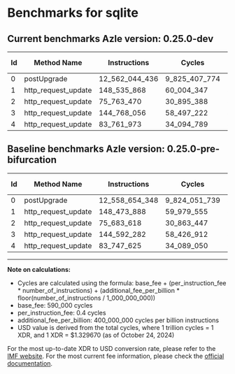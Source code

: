 # Benchmarks for sqlite

## Current benchmarks Azle version: 0.25.0-dev

| Id  | Method Name         | Instructions   | Cycles        | USD           | USD/Million Calls | Change                              |
| --- | ------------------- | -------------- | ------------- | ------------- | ----------------- | ----------------------------------- |
| 0   | postUpgrade         | 12_562_044_436 | 9_825_407_774 | $0.0130645500 | $13_064.54        | <font color="red">+3_390_088</font> |
| 1   | http_request_update | 148_535_868    | 60_004_347    | $0.0000797860 | $79.78            | <font color="red">+61_980</font>    |
| 2   | http_request_update | 75_763_470     | 30_895_388    | $0.0000410807 | $41.08            | <font color="red">+79_852</font>    |
| 3   | http_request_update | 144_768_056    | 58_497_222    | $0.0000777820 | $77.78            | <font color="red">+175_774</font>   |
| 4   | http_request_update | 83_761_973     | 34_094_789    | $0.0000453348 | $45.33            | <font color="red">+14_348</font>    |

## Baseline benchmarks Azle version: 0.25.0-pre-bifurcation

| Id  | Method Name         | Instructions   | Cycles        | USD           | USD/Million Calls |
| --- | ------------------- | -------------- | ------------- | ------------- | ----------------- |
| 0   | postUpgrade         | 12_558_654_348 | 9_824_051_739 | $0.0130627469 | $13_062.74        |
| 1   | http_request_update | 148_473_888    | 59_979_555    | $0.0000797530 | $79.75            |
| 2   | http_request_update | 75_683_618     | 30_863_447    | $0.0000410382 | $41.03            |
| 3   | http_request_update | 144_592_282    | 58_426_912    | $0.0000776885 | $77.68            |
| 4   | http_request_update | 83_747_625     | 34_089_050    | $0.0000453272 | $45.32            |

---

**Note on calculations:**

-   Cycles are calculated using the formula: base_fee + (per_instruction_fee \* number_of_instructions) + (additional_fee_per_billion \* floor(number_of_instructions / 1_000_000_000))
-   base_fee: 590_000 cycles
-   per_instruction_fee: 0.4 cycles
-   additional_fee_per_billion: 400_000_000 cycles per billion instructions
-   USD value is derived from the total cycles, where 1 trillion cycles = 1 XDR, and 1 XDR = $1.329670 (as of October 24, 2024)

For the most up-to-date XDR to USD conversion rate, please refer to the [IMF website](https://www.imf.org/external/np/fin/data/rms_sdrv.aspx).
For the most current fee information, please check the [official documentation](https://internetcomputer.org/docs/current/developer-docs/gas-cost#execution).
